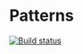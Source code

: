 # Patterns

[![Build status](https://ci.appveyor.com/api/projects/status/xbffy5cwsp3e07t1/branch/master?svg=true)](https://ci.appveyor.com/project/TestDiana/patterns/branch/master)
